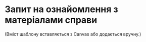 # Запит на ознайомлення з матеріалами справи

(Вміст шаблону вставляється з Canvas або додається вручну.)